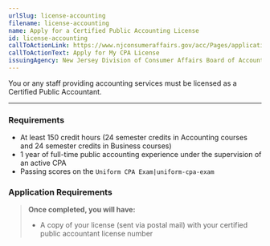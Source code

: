 ```yaml
---
urlSlug: license-accounting
filename: license-accounting
name: Apply for a Certified Public Accounting License
id: license-accounting
callToActionLink: https://www.njconsumeraffairs.gov/acc/Pages/applications.aspx
callToActionText: Apply for My CPA License
issuingAgency: New Jersey Division of Consumer Affairs Board of Accountancy
---
```

You or any staff providing accounting services must be licensed as a Certified Public Accountant.

---
### Requirements

* At least 150 credit hours (24 semester credits in Accounting courses and 24 semester credits in Business courses)
* 1 year of full-time public accounting experience under the supervision of an active CPA
* Passing scores on the `Uniform CPA Exam|uniform-cpa-exam` 

### Application Requirements

>**Once completed, you will have:**
>
>* A copy of your license (sent via postal mail) with your certified public accountant license number